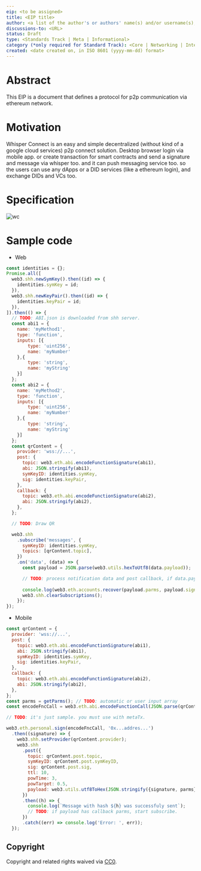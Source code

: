```yaml
---
eip: <to be assigned>
title: <EIP title>
author: <a list of the author's or authors' name(s) and/or username(s), or name(s) and email(s), e.g. (use with the parentheses or triangular brackets): FirstName LastName (@GitHubUsername), FirstName LastName <foo@bar.com>, FirstName (@GitHubUsername) and GitHubUsername (@GitHubUsername)>
discussions-to: <URL>
status: Draft
type: <Standards Track | Meta | Informational>
category (*only required for Standard Track): <Core | Networking | Interface | ERC>
created: <date created on, in ISO 8601 (yyyy-mm-dd) format>
---
```


# Abstract
This EIP is a document that defines a protocol for p2p communication via ethereum network.

# Motivation
Whisper Connect is an easy and simple decentralized (without kind of a google cloud services) p2p connect solution. Desktop browser login via mobile app. or create transaction for smart contracts and send a signature and message via whisper too. and it can push messaging service too. so the users can use any dApps or a DID services (like a ethereum login), and exchange DIDs and VCs too.

# Specification
![wc](https://user-images.githubusercontent.com/57783762/90310674-b23c3000-df2e-11ea-87e3-0379daa45223.png)

# Sample code
- Web
```javascript
const identities = {};
Promise.all([
  web3.shh.newSymKey().then((id) => {
    identities.symKey = id;
  }),
  web3.shh.newKeyPair().then((id) => {
    identities.keyPair = id;
  }),
]).then(() => {
  // TODO: ABI.json is downloaded from shh server.
  const abi1 = {
    name: 'myMethod1',
    type: 'function',
    inputs: [{
        type: 'uint256',
        name: 'myNumber'
    },{
        type: 'string',
        name: 'myString'
    }]
  };
  const abi2 = {
    name: 'myMethod2',
    type: 'function',
    inputs: [{
        type: 'uint256',
        name: 'myNumber'
    },{
        type: 'string',
        name: 'myString'
    }]
  };
  const qrContent = {
    provider: 'wss://...',
    post: {
      topic: web3.eth.abi.encodeFunctionSignature(abi1),
      abi: JSON.stringify(abi1),
      symKeyID: identities.symKey,
      sig: identities.keyPair,
    },
    callback: {
      topic: web3.eth.abi.encodeFunctionSignature(abi2),
      abi: JSON.stringify(abi2),
    },
  };

  // TODO: Draw QR

  web3.shh
    .subscribe('messages', {
      symKeyID: identities.symKey,
      topics: [qrContent.topic],
    })
    .on('data', (data) => {
      const payload = JSON.parse(web3.utils.hexToUtf8(data.payload));

      // TODO: process notification data and post callback, if data.payload has callback parms 
 
      console.log(web3.eth.accounts.recover(payload.parms, payload.signature));
      web3.shh.clearSubscriptions();
    });
});
```
- Mobile
```javascript
const qrContent = {
  provider: 'wss://...',
  post: {
    topic: web3.eth.abi.encodeFunctionSignature(abi1),
    abi: JSON.stringify(abi1),
    symKeyID: identities.symKey,
    sig: identities.keyPair,
  },
  callback: {
    topic: web3.eth.abi.encodeFunctionSignature(abi2),
    abi: JSON.stringify(abi2),
  },
};
const parms = getParms(); // TODO: automatic or user input array
const encodeFncCall = web3.eth.abi.encodeFunctionCall(JSON.parse(qrContent.post.abi), parms);

// TODO: it's just sample. you must use with metaTx.

web3.eth.personal.sign(encodeFncCall, '0x...addres...')
  .then((signature) => {
    web3.shh.setProvider(qrContent.provider);
    web3.shh
      .post({
        topic: qrContent.post.topic,
        symKeyID: qrContent.post.symKeyID,
        sig: qrContent.post.sig,
        ttl: 10,
        powTime: 3,
        powTarget: 0.5,
        payload: web3.utils.utf8ToHex(JSON.stringify({signature, parms})),
      })
      .then((h) => {
        console.log(`Message with hash ${h} was successfuly sent`);
        // TODO: if payload has callback parms, start subscribe.
      })
      .catch((err) => console.log('Error: ', err));
  });
```

## Copyright
Copyright and related rights waived via [CC0](https://creativecommons.org/publicdomain/zero/1.0/).
